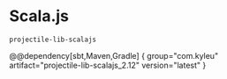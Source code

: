 # Scala.js

`projectile-lib-scalajs`

@@dependency[sbt,Maven,Gradle] {
  group="com.kyleu"
  artifact="projectile-lib-scalajs_2.12"
  version="latest"
}
